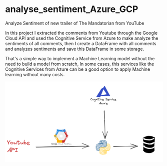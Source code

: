 # analyse_sentiment_Azure_GCP
Analyze Sentiment of new trailer of The Mandatorian from YouTube

In this project I extracted the comments from Youtube through the Google Cloud API and used the Cognitive Service from Azure to make analyze the sentiments of all comments, then I create a DataFrame with all comments and analyzes sentiments and save this DataFrame in some storage. 

That's a simple way to implement a Machine Learning model without the need to build a model from scratch, In some cases, this services like the Cognitive Services from Azure can be a good option to apply Machine learning without many costs.


![alt text](https://github.com/leslliesayrus/analyse_sentiment_Azure_GCP/blob/main/draw_api.png)
